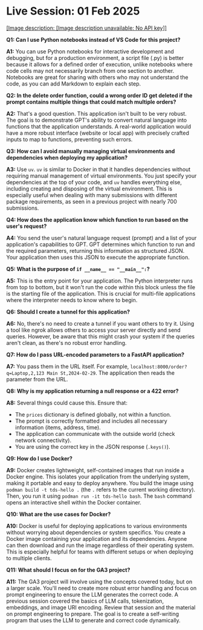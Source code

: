 # Live Session: 01 Feb 2025

[[Image description: [Image description unavailable: No API key]]](https://youtu.be/tsn7B7mDzw8)

**Q1: Can I use Python notebooks instead of VS Code for this project?**

**A1:** You can use Python notebooks for interactive development and debugging, but for a production environment, a script file (.py) is better because it allows for a defined order of execution, unlike notebooks where code cells may not necessarily branch from one section to another. Notebooks are great for sharing with others who may not understand the code, as you can add Markdown to explain each step.

**Q2: In the delete order function, could a wrong order ID get deleted if the prompt contains multiple things that could match multiple orders?**

**A2:** That's a good question. This application isn't built to be very robust. The goal is to demonstrate GPT's ability to convert natural language into functions that the application understands. A real-world application would have a more robust interface (website or local app) with precisely crafted inputs to map to functions, preventing such errors.

**Q3: How can I avoid manually managing virtual environments and dependencies when deploying my application?**

**A3:** Use `uv`. `uv` is similar to Docker in that it handles dependencies without requiring manual management of virtual environments. You just specify your dependencies at the top of your code, and `uv` handles everything else, including creating and disposing of the virtual environment. This is especially useful when dealing with many submissions with different package requirements, as seen in a previous project with nearly 700 submissions.

**Q4: How does the application know which function to run based on the user's request?**

**A4:** You send the user's natural language request (prompt) and a list of your application's capabilities to GPT. GPT determines which function to run and the required parameters, returning this information as structured JSON. Your application then uses this JSON to execute the appropriate function.

**Q5: What is the purpose of `if __name__ == "__main__":`?**

**A5:** This is the entry point for your application. The Python interpreter runs from top to bottom, but it won't run the code within this block unless the file is the starting file of the application. This is crucial for multi-file applications where the interpreter needs to know where to begin.

**Q6: Should I create a tunnel for this application?**

**A6:** No, there's no need to create a tunnel if you want others to try it. Using a tool like ngrok allows others to access your server directly and send queries. However, be aware that this might crash your system if the queries aren't clean, as there's no robust error handling.

**Q7: How do I pass URL-encoded parameters to a FastAPI application?**

**A7:** You pass them in the URL itself. For example, `localhost:8000/order?q=Laptop,2,123 Main St,2024-02-29`. The application then reads the parameter from the URL.

**Q8: Why is my application returning a null response or a 422 error?**

**A8:** Several things could cause this. Ensure that:

- The `prices` dictionary is defined globally, not within a function.
- The prompt is correctly formatted and includes all necessary information (items, address, time).
- The application can communicate with the outside world (check network connectivity).
- You are using the correct key in the JSON response (`.keys()`).

**Q9: How do I use Docker?**

**A9:** Docker creates lightweight, self-contained images that run inside a Docker engine. This isolates your application from the underlying system, making it portable and easy to deploy anywhere. You build the image using `podman build -t tds-hello .` (the `.` refers to the current working directory). Then, you run it using `podman run -it tds-hello bash`. The `bash` command opens an interactive shell within the Docker container.

**Q10: What are the use cases for Docker?**

**A10:** Docker is useful for deploying applications to various environments without worrying about dependencies or system specifics. You create a Docker image containing your application and its dependencies. Anyone can then download and run the image regardless of their operating system. This is especially helpful for teams with different setups or when deploying to multiple clients.

**Q11: What should I focus on for the GA3 project?**

**A11:** The GA3 project will involve using the concepts covered today, but on a larger scale. You'll need to create more robust error handling and focus on prompt engineering to ensure the LLM generates the correct code. A previous session covered the basics of LLM calls, tokenization, embeddings, and image URI encoding. Review that session and the material on prompt engineering to prepare. The goal is to create a self-writing program that uses the LLM to generate and correct code dynamically.

